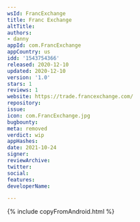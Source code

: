 ```yaml
---
wsId: FrancExchange
title: Franc Exchange
altTitle: 
authors:
- danny
appId: com.FrancExchange
appCountry: us
idd: '1543754366'
released: 2020-12-10
updated: 2020-12-10
version: '1.0'
stars: 1
reviews: 1
website: https://trade.francexchange.com/
repository: 
issue: 
icon: com.FrancExchange.jpg
bugbounty: 
meta: removed
verdict: wip
appHashes: 
date: 2021-10-24
signer: 
reviewArchive: 
twitter: 
social: 
features: 
developerName: 

---
```


{% include copyFromAndroid.html %}
